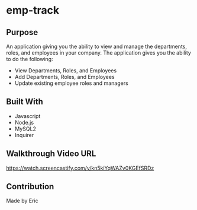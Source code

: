 # emp-track

## Purpose
An application giving you the ability to view and manage the departments, roles, and employees in your company.  The application gives you the ability to do the following:
* View Departments, Roles, and Employees
* Add Departments, Roles, and Employees
* Update existing employee roles and managers

## Built With
* Javascript
* Node.js
* MySQL2
* Inquirer

## Walkthrough Video URL
https://watch.screencastify.com/v/kn5kiYqWAZv0KGEfSRDz

## Contribution
Made by Eric